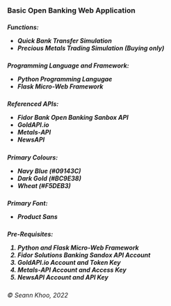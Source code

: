 <h3>Basic Open Banking Web Application</h3>

<h5>Functions:<br>
  <ul><li>Quick Bank Transfer Simulation</li>
    <li>Precious Metals Trading Simulation (Buying only)</li></ul></h5>

<h5>Programming Language and Framework:<br>
  <ul><li>Python Programming Langugae</li>
    <li>Flask Micro-Web Framework</li></ul></h5>

<h5>Referenced APIs:<br>
  <ul><li>Fidor Bank Open Banking Sanbox API</li>
  <li>GoldAPI.io</li>
  <li>Metals-API</li>
  <li>NewsAPI</li></ul></h5>
  
<h5>Primary Colours:<br>
  <ul><li>Navy Blue (#09143C)</li>
  <li>Dark Gold (#BC9E38)</li>
  <li>Wheat (#F5DEB3)</li></ul></h5>
  
 <h5>Primary Font:<br>
  <ul><li>Product Sans</li></ul></h5>
  
  <h5>Pre-Requisites:<br>
  <ol><li>Python and Flask Micro-Web Framework</li>
  <li>Fidor Solutions Banking Sandox API Account</li>
  <li>GoldAPI.io Account and Token Key</li>
  <li>Metals-API Account and Access Key</li>
  <li>NewsAPI Account and API Key</li></ol></h5>

<h6>© Seann Khoo, 2022</h6>

